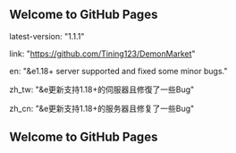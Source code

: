 ## Welcome to GitHub Pages
latest-version: "1.1.1"


link: "https://github.com/Tining123/DemonMarket"


en: "&e1.18+ server supported and fixed some minor bugs."


zh_tw: "&e更新支持1.18+的伺服器且修復了一些Bug"


zh_cn: "&e更新支持1.18+的服务器且修复了一些Bug"

## Welcome to GitHub Pages
